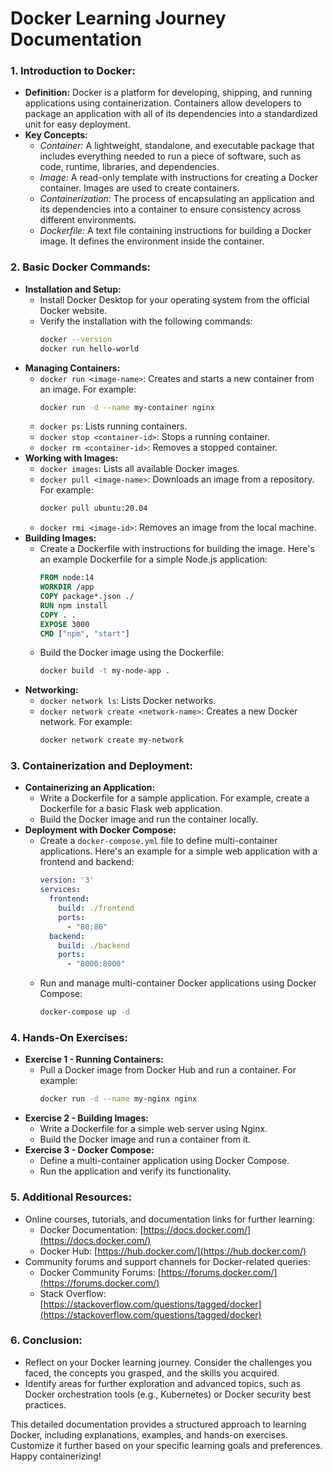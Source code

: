 # Docker Learning Journey Documentation

### 1. **Introduction to Docker:**
   - **Definition:** Docker is a platform for developing, shipping, and running applications using containerization. Containers allow developers to package an application with all of its dependencies into a standardized unit for easy deployment.
   - **Key Concepts:**
      - *Container:* A lightweight, standalone, and executable package that includes everything needed to run a piece of software, such as code, runtime, libraries, and dependencies.
      - *Image:* A read-only template with instructions for creating a Docker container. Images are used to create containers.
      - *Containerization:* The process of encapsulating an application and its dependencies into a container to ensure consistency across different environments.
      - *Dockerfile:* A text file containing instructions for building a Docker image. It defines the environment inside the container.

### 2. **Basic Docker Commands:**
   - **Installation and Setup:**
      - Install Docker Desktop for your operating system from the official Docker website.
      - Verify the installation with the following commands:
         ```bash
         docker --version
         docker run hello-world
         ```
   - **Managing Containers:**
      - `docker run <image-name>`: Creates and starts a new container from an image. For example:
         ```bash
         docker run -d --name my-container nginx
         ```
      - `docker ps`: Lists running containers.
      - `docker stop <container-id>`: Stops a running container.
      - `docker rm <container-id>`: Removes a stopped container.
   - **Working with Images:**
      - `docker images`: Lists all available Docker images.
      - `docker pull <image-name>`: Downloads an image from a repository. For example:
         ```bash
         docker pull ubuntu:20.04
         ```
      - `docker rmi <image-id>`: Removes an image from the local machine.
   - **Building Images:**
      - Create a Dockerfile with instructions for building the image. Here's an example Dockerfile for a simple Node.js application:
         ```Dockerfile
         FROM node:14
         WORKDIR /app
         COPY package*.json ./
         RUN npm install
         COPY . .
         EXPOSE 3000
         CMD ["npm", "start"]
         ```
      - Build the Docker image using the Dockerfile:
         ```bash
         docker build -t my-node-app .
         ```
   - **Networking:**
      - `docker network ls`: Lists Docker networks.
      - `docker network create <network-name>`: Creates a new Docker network. For example:
         ```bash
         docker network create my-network
         ```

### 3. **Containerization and Deployment:**
   - **Containerizing an Application:**
      - Write a Dockerfile for a sample application. For example, create a Dockerfile for a basic Flask web application.
      - Build the Docker image and run the container locally.
   - **Deployment with Docker Compose:**
      - Create a `docker-compose.yml` file to define multi-container applications. Here's an example for a simple web application with a frontend and backend:
         ```yaml
         version: '3'
         services:
           frontend:
             build: ./frontend
             ports:
               - "80:80"
           backend:
             build: ./backend
             ports:
               - "8000:8000"
         ```
      - Run and manage multi-container Docker applications using Docker Compose:
         ```bash
         docker-compose up -d
         ```

### 4. **Hands-On Exercises:**
   - **Exercise 1 - Running Containers:**
      - Pull a Docker image from Docker Hub and run a container. For example:
         ```bash
         docker run -d --name my-nginx nginx
         ```
   - **Exercise 2 - Building Images:**
      - Write a Dockerfile for a simple web server using Nginx.
      - Build the Docker image and run a container from it.
   - **Exercise 3 - Docker Compose:**
      - Define a multi-container application using Docker Compose.
      - Run the application and verify its functionality.

### 5. **Additional Resources:**
   - Online courses, tutorials, and documentation links for further learning:
     - Docker Documentation: [https://docs.docker.com/](https://docs.docker.com/)
     - Docker Hub: [https://hub.docker.com/](https://hub.docker.com/)
   - Community forums and support channels for Docker-related queries:
     - Docker Community Forums: [https://forums.docker.com/](https://forums.docker.com/)
     - Stack Overflow: [https://stackoverflow.com/questions/tagged/docker](https://stackoverflow.com/questions/tagged/docker)

### 6. **Conclusion:**
   - Reflect on your Docker learning journey. Consider the challenges you faced, the concepts you grasped, and the skills you acquired.
   - Identify areas for further exploration and advanced topics, such as Docker orchestration tools (e.g., Kubernetes) or Docker security best practices.

This detailed documentation provides a structured approach to learning Docker, including explanations, examples, and hands-on exercises. Customize it further based on your specific learning goals and preferences. Happy containerizing!
